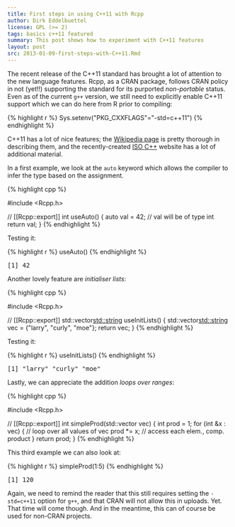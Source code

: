 ```yaml
---
title: First steps in using C++11 with Rcpp
author: Dirk Eddelbuettel
license: GPL (>= 2)
tags: basics c++11 featured
summary: This post shows how to experiment with C++11 features
layout: post
src: 2013-01-09-first-steps-with-C++11.Rmd
---                                                                                                                                                          
```

The recent release of the C++11 standard has brought a lot of
attention to the new language features.  Rcpp, as a CRAN package,
follows CRAN policy in not (yet!!) supporting the standard for its
purported _non-portable_ status. Even as of the current `g++` version, we
still need to explicitly enable C++11 support which we can do here from R
prior to compiling:


{% highlight r %}
Sys.setenv("PKG_CXXFLAGS"="-std=c++11")
{% endhighlight %}


C++11 has a lot of nice features; the [Wikipedia
page](http://en.wikipedia.org/wiki/C%2B%2B11) is pretty thorough in
describing them, and the recently-created 
[ISO C++](http://isocpp.org/) website has a lot of additional material.

In a first example, we look at the `auto` keyword which allows the compiler
to infer the type based on the assignment.


{% highlight cpp %}

#include <Rcpp.h>

// [[Rcpp::export]]
int useAuto() {
    auto val = 42;		// val will be of type int
    return val;
}
{% endhighlight %}


Testing it:


{% highlight r %}
useAuto()
{% endhighlight %}



<pre class="output">
[1] 42
</pre>


Another lovely feature are _initialiser lists_:


{% highlight cpp %}

#include <Rcpp.h>

// [[Rcpp::export]]
std::vector<std::string> useInitLists() {
    std::vector<std::string> vec = {"larry", "curly", "moe"};
    return vec;
}
{% endhighlight %}


Testing it:


{% highlight r %}
useInitLists()
{% endhighlight %}



<pre class="output">
[1] "larry" "curly" "moe"  
</pre>


Lastly, we can appreciate the addition _loops over ranges_:


{% highlight cpp %}

#include <Rcpp.h>

// [[Rcpp::export]]
int simpleProd(std::vector<int> vec) {
    int prod = 1;
    for (int &x : vec) {       // loop over all values of vec
       prod *= x;              // access each elem., comp. product
    }
    return prod;
}
{% endhighlight %}


This third example we can also look at:


{% highlight r %}
simpleProd(1:5)
{% endhighlight %}



<pre class="output">
[1] 120
</pre>


Again, we need to remind the reader that this still requires setting the
`-std=c++11` option for `g++`, and that CRAN will not allow this in uploads.
Yet.  That time will come though.  And in the meantime, this can of course be
used for non-CRAN projects.  

